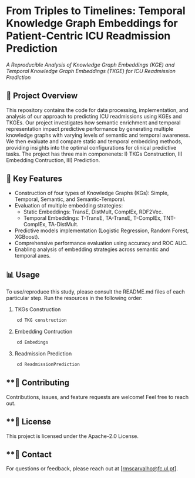 # **From Triples to Timelines: Temporal Knowledge Graph Embeddings for Patient-Centric ICU Readmission Prediction** #
_A Reproducible Analysis of Knowledge Graph Embeddings (KGE) and Temporal Knowledge Graph Embeddings (TKGE) for ICU Readmission Prediction_

## **🚀 Project Overview**
This repository contains the code for data processing, implementation, and analysis of our approach to predicting ICU readmissions using KGEs and TKGEs. Our project investigates how semantic enrichment and temporal representation impact predictive performance by generating multiple knowledge graphs with varying levels of semantic and temporal awareness. We then evaluate and compare static and temporal embedding methods, providing insights into the optimal configurations for clinical predictive tasks. The project has three main componenets: I) TKGs Construction, II) Embedding Contruction, III) Prediction.


## **📌 Key Features**
- Construction of four types of Knowledge Graphs (KGs): Simple, Temporal, Semantic, and Semantic-Temporal.
- Evaluation of multiple embedding strategies:
  - Static Embeddings: TransE, DistMult, ComplEx, RDF2Vec.
  - Temporal Embeddings: T-TransE, TA-TransE, T-ComplEx, TNT-ComplEx, TA-DistMult.
- Predictive models implementation (Logistic Regression, Random Forest, XGBoost).
- Comprehensive performance evaluation using accuracy and ROC AUC.
- Enabling analysis of embedding strategies across semantic and temporal axes.

## **📊 Usage**

To use/reproduce this study, please consult the README.md files of each particular step. 
Run the resources in the following order:
1. TKGs Construction
````python
    cd TKG construction
````   
2. Embedding Contruction
````python
    cd Embedings
````   
3. Readmission Prediction
````python
    cd ReadmissionPrediction
````  

## **🤝 Contributing
Contributions, issues, and feature requests are welcome! Feel free to reach out.

## **📜 License
This project is licensed under the Apache-2.0 License.

## **📧 Contact
For questions or feedback, please reach out at [rmscarvalho@fc.ul.pt].